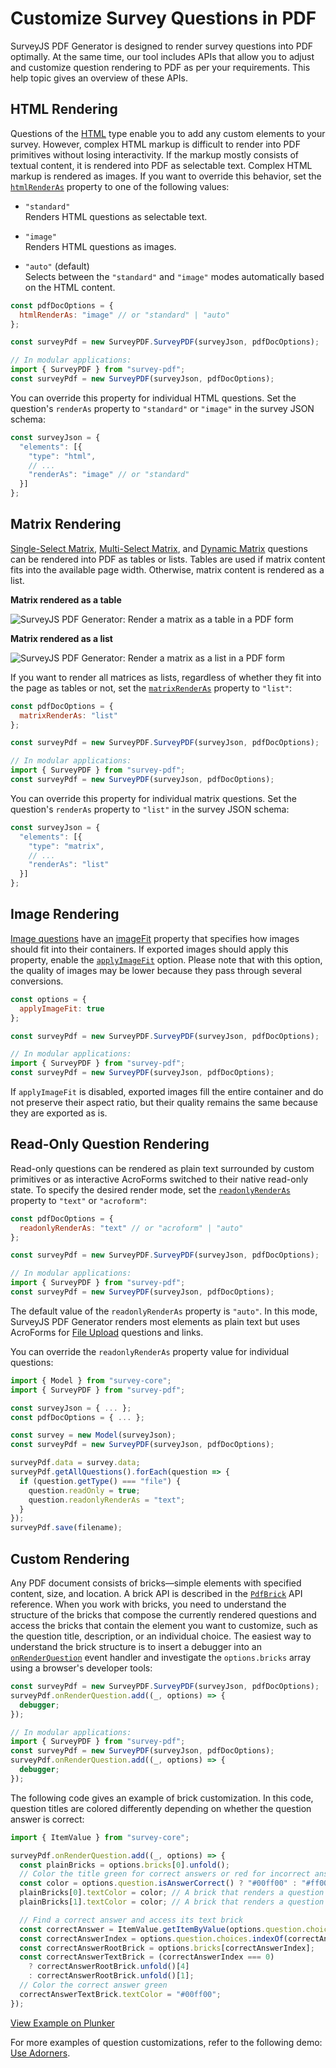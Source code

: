 # Customize Survey Questions in PDF

SurveyJS PDF Generator is designed to render survey questions into PDF optimally. At the same time, our tool includes APIs that allow you to adjust and customize question rendering to PDF as per your requirements. This help topic gives an overview of these APIs.

## HTML Rendering

Questions of the [HTML](https://surveyjs.io/form-library/documentation/api-reference/add-custom-html-to-survey) type enable you to add any custom elements to your survey. However, complex HTML markup is difficult to render into PDF primitives without losing interactivity. If the markup mostly consists of textual content, it is rendered into PDF as selectable text. Complex HTML markup is rendered as images. If you want to override this behavior, set the [`htmlRenderAs`](https://surveyjs.io/pdf-generator/documentation/api-reference/idocoptions#htmlRenderAs) property to one of the following values:

- `"standard"`      
Renders HTML questions as selectable text.

- `"image"`     
Renders HTML questions as images.

- `"auto"` (default)    
Selects between the `"standard"` and `"image"` modes automatically based on the HTML content.

```js
const pdfDocOptions = {
  htmlRenderAs: "image" // or "standard" | "auto"
};

const surveyPdf = new SurveyPDF.SurveyPDF(surveyJson, pdfDocOptions);

// In modular applications:
import { SurveyPDF } from "survey-pdf";
const surveyPdf = new SurveyPDF(surveyJson, pdfDocOptions);
```

You can override this property for individual HTML questions. Set the question's `renderAs` property to `"standard"` or `"image"` in the survey JSON schema:

```js
const surveyJson = {
  "elements": [{
    "type": "html",
    // ...
    "renderAs": "image" // or "standard"
  }]
};
```

## Matrix Rendering

[Single-Select Matrix](https://surveyjs.io/form-library/documentation/api-reference/matrix-table-question-model), [Multi-Select Matrix](https://surveyjs.io/form-library/documentation/api-reference/matrix-table-with-dropdown-list), and [Dynamic Matrix](https://surveyjs.io/form-library/documentation/api-reference/dynamic-matrix-table-question-model) questions can be rendered into PDF as tables or lists. Tables are used if matrix content fits into the available page width. Otherwise, matrix content is rendered as a list.

**Matrix rendered as a table**

![SurveyJS PDF Generator: Render a matrix as a table in a PDF form](images/matrix-render-as-table.png)

**Matrix rendered as a list**

![SurveyJS PDF Generator: Render a matrix as a list in a PDF form](images/matrix-render-as-list.png)

If you want to render all matrices as lists, regardless of whether they fit into the page as tables or not, set the [`matrixRenderAs`](https://surveyjs.io/pdf-generator/documentation/api-reference/idocoptions#matrixRenderAs) property to `"list"`:

```js
const pdfDocOptions = {
  matrixRenderAs: "list"
};

const surveyPdf = new SurveyPDF.SurveyPDF(surveyJson, pdfDocOptions);

// In modular applications:
import { SurveyPDF } from "survey-pdf";
const surveyPdf = new SurveyPDF(surveyJson, pdfDocOptions);
```

You can override this property for individual matrix questions. Set the question's `renderAs` property to `"list"` in the survey JSON schema:

```js
const surveyJson = {
  "elements": [{
    "type": "matrix",
    // ...
    "renderAs": "list"
  }]
};
```

## Image Rendering

[Image questions](https://surveyjs.io/form-library/documentation/api-reference/add-image-to-survey) have an [imageFit](https://surveyjs.io/form-library/documentation/api-reference/add-image-to-survey#imageFit) property that specifies how images should fit into their containers. If exported images should apply this property, enable the [`applyImageFit`](https://surveyjs.io/pdf-generator/documentation/api-reference/idocoptions#applyImageFit) option. Please note that with this option, the quality of images may be lower because they pass through several conversions.

```js
const options = {
  applyImageFit: true
};

const surveyPdf = new SurveyPDF.SurveyPDF(surveyJson, pdfDocOptions);

// In modular applications:
import { SurveyPDF } from "survey-pdf";
const surveyPdf = new SurveyPDF(surveyJson, pdfDocOptions);
```

If `applyImageFit` is disabled, exported images fill the entire container and do not preserve their aspect ratio, but their quality remains the same because they are exported as is.

## Read-Only Question Rendering

Read-only questions can be rendered as plain text surrounded by custom primitives or as interactive AcroForms switched to their native read-only state. To specify the desired render mode, set the [`readonlyRenderAs`](https://surveyjs.io/pdf-generator/documentation/api-reference/idocoptions#readonlyRenderAs) property to `"text"` or `"acroform"`:

```js
const pdfDocOptions = {
  readonlyRenderAs: "text" // or "acroform" | "auto"
};

const surveyPdf = new SurveyPDF.SurveyPDF(surveyJson, pdfDocOptions);

// In modular applications:
import { SurveyPDF } from "survey-pdf";
const surveyPdf = new SurveyPDF(surveyJson, pdfDocOptions);
```

The default value of the `readonlyRenderAs` property is `"auto"`. In this mode, SurveyJS PDF Generator renders most elements as plain text but uses AcroForms for [File Upload](https://surveyjs.io/form-library/documentation/api-reference/file-model) questions and links.

You can override the `readonlyRenderAs` property value for individual questions:

```js
import { Model } from "survey-core";
import { SurveyPDF } from "survey-pdf";

const surveyJson = { ... };
const pdfDocOptions = { ... };

const survey = new Model(surveyJson);
const surveyPdf = new SurveyPDF(surveyJson, pdfDocOptions);

surveyPdf.data = survey.data;
surveyPdf.getAllQuestions().forEach(question => {
  if (question.getType() === "file") {
    question.readOnly = true;
    question.readonlyRenderAs = "text";
  }
});
surveyPdf.save(filename);
```

## Custom Rendering

Any PDF document consists of bricks&mdash;simple elements with specified content, size, and location. A brick API is described in the [`PdfBrick`](https://surveyjs.io/pdf-generator/documentation/api-reference/pdfbrick) API reference. When you work with bricks, you need to understand the structure of the bricks that compose the currently rendered questions and access the bricks that contain the element you want to customize, such as the question title, description, or an individual choice. The easiest way to understand the brick structure is to insert a debugger into an [`onRenderQuestion`](https://surveyjs.io/pdf-generator/documentation/api-reference/surveypdf#onRenderQuestion) event handler and investigate the `options.bricks` array using a browser's developer tools:

```js
const surveyPdf = new SurveyPDF.SurveyPDF(surveyJson, pdfDocOptions);
surveyPdf.onRenderQuestion.add((_, options) => {
  debugger;
});

// In modular applications:
import { SurveyPDF } from "survey-pdf";
const surveyPdf = new SurveyPDF(surveyJson, pdfDocOptions);
surveyPdf.onRenderQuestion.add((_, options) => {
  debugger;
});
```

The following code gives an example of brick customization. In this code, question titles are colored differently depending on whether the question answer is correct:

```js
import { ItemValue } from "survey-core";

surveyPdf.onRenderQuestion.add((_, options) => {
  const plainBricks = options.bricks[0].unfold();
  // Color the title green for correct answers or red for incorrect answers
  const color = options.question.isAnswerCorrect() ? "#00ff00" : "#ff0000";
  plainBricks[0].textColor = color; // A brick that renders a question number
  plainBricks[1].textColor = color; // A brick that renders a question title

  // Find a correct answer and access its text brick
  const correctAnswer = ItemValue.getItemByValue(options.question.choices, options.question.correctAnswer);
  const correctAnswerIndex = options.question.choices.indexOf(correctAnswer);
  const correctAnswerRootBrick = options.bricks[correctAnswerIndex];
  const correctAnswerTextBrick = (correctAnswerIndex === 0)
    ? correctAnswerRootBrick.unfold()[4]
    : correctAnswerRootBrick.unfold()[1];
  // Color the correct answer green
  correctAnswerTextBrick.textColor = "#00ff00";
});
```

[View Example on Plunker](https://plnkr.co/edit/nuAYKonXro1apm8X (linkStyle))

For more examples of question customizations, refer to the following demo: [Use Adorners](https://surveyjs.io/pdf-generator/examples/how-to-use-adorners-in-pdf-forms/).